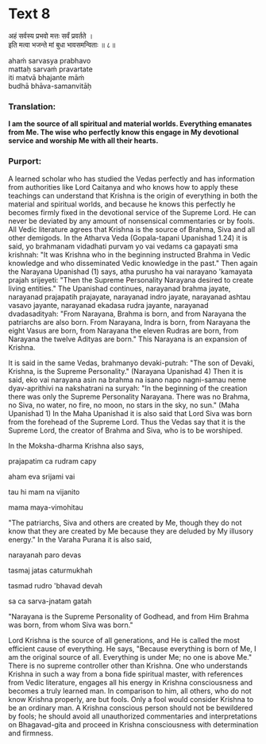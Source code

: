 # Text 8

अहं सर्वस्य प्रभवो मत्तः सर्वं प्रवर्तते ।  
इति मत्वा भजन्ते मां बुधा भावसमन्विताः ॥ ८॥

ahaḿ sarvasya prabhavo  
mattaḥ sarvaḿ pravartate  
iti matvā bhajante māḿ  
budhā bhāva-samanvitāḥ



### Translation:

**I am the source of all spiritual and material worlds. Everything emanates from Me. The wise who perfectly know this engage in My devotional service and worship Me with all their hearts.**

### Purport:

A learned scholar who has studied the Vedas perfectly and has information from authorities like Lord Caitanya and who knows how to apply these teachings can understand that Krishna is the origin of everything in both the material and spiritual worlds, and because he knows this perfectly he becomes firmly fixed in the devotional service of the Supreme Lord. He can never be deviated by any amount of nonsensical commentaries or by fools. All Vedic literature agrees that Krishna is the source of Brahma, Siva and all other demigods. In the Atharva Veda (Gopala-tapani Upanishad 1.24) it is said, yo brahmanam vidadhati purvam yo vai vedams ca gapayati sma krishnah: "It was Krishna who in the beginning instructed Brahma in Vedic knowledge and who disseminated Vedic knowledge in the past." Then again the Narayana Upanishad (1) says, atha purusho ha vai narayano 'kamayata prajah srijeyeti: "Then the Supreme Personality Narayana desired to create living entities." The Upanishad continues, narayanad brahma jayate, narayanad prajapatih prajayate, narayanad indro jayate, narayanad ashtau vasavo jayante, narayanad ekadasa rudra jayante, narayanad dvadasadityah: "From Narayana, Brahma is born, and from Narayana the patriarchs are also born. From Narayana, Indra is born, from Narayana the eight Vasus are born, from Narayana the eleven Rudras are born, from Narayana the twelve Adityas are born." This Narayana is an expansion of Krishna.

It is said in the same Vedas, brahmanyo devaki-putrah: "The son of Devaki, Krishna, is the Supreme Personality." (Narayana Upanishad 4) Then it is said, eko vai narayana asin na brahma na isano napo nagni-samau neme dyav-aprithivi na nakshatrani na suryah: "In the beginning of the creation there was only the Supreme Personality Narayana. There was no Brahma, no Siva, no water, no fire, no moon, no stars in the sky, no sun." (Maha Upanishad 1) In the Maha Upanishad it is also said that Lord Siva was born from the forehead of the Supreme Lord. Thus the Vedas say that it is the Supreme Lord, the creator of Brahma and Siva, who is to be worshiped.

In the Moksha-dharma Krishna also says,

prajapatim ca rudram capy

aham eva srijami vai

tau hi mam na vijanito

mama maya-vimohitau

"The patriarchs, Siva and others are created by Me, though they do not know that they are created by Me because they are deluded by My illusory energy." In the Varaha Purana it is also said,

narayanah paro devas

tasmaj jatas caturmukhah

tasmad rudro 'bhavad devah

sa ca sarva-jnatam gatah

"Narayana is the Supreme Personality of Godhead, and from Him Brahma was born, from whom Siva was born."

Lord Krishna is the source of all generations, and He is called the most efficient cause of everything. He says, "Because everything is born of Me, I am the original source of all. Everything is under Me; no one is above Me." There is no supreme controller other than Krishna. One who understands Krishna in such a way from a bona fide spiritual master, with references from Vedic literature, engages all his energy in Krishna consciousness and becomes a truly learned man. In comparison to him, all others, who do not know Krishna properly, are but fools. Only a fool would consider Krishna to be an ordinary man. A Krishna conscious person should not be bewildered by fools; he should avoid all unauthorized commentaries and interpretations on Bhagavad-gita and proceed in Krishna consciousness with determination and firmness.